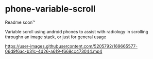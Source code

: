 # phone-variable-scroll

Readme soon™

Variable scroll using android phones to assist with radiology in scrolling throughn an image stack, or just for general usage


https://user-images.githubusercontent.com/5205792/169665577-06d9f6ac-b31c-4d26-a619-f668cc473044.mp4

